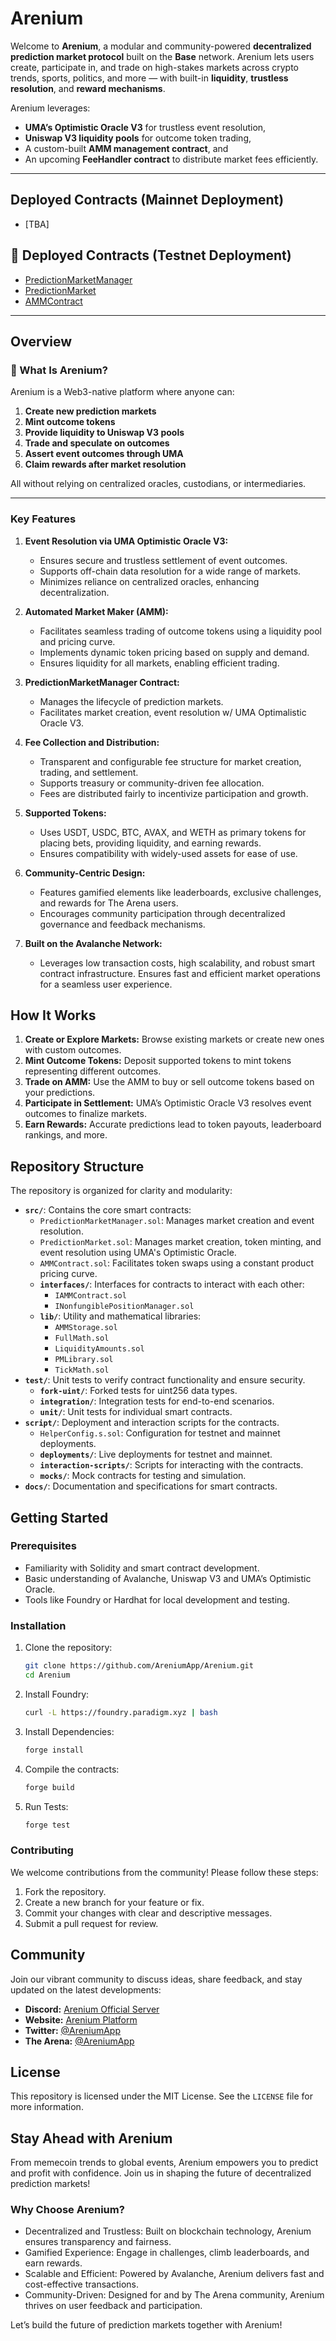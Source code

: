 # Arenium

Welcome to **Arenium**, a modular and community-powered **decentralized prediction market protocol** built on the **Base** network. Arenium lets users create, participate in, and trade on high-stakes markets across crypto trends, sports, politics, and more — with built-in **liquidity**, **trustless resolution**, and **reward mechanisms**.

Arenium leverages:
- **UMA’s Optimistic Oracle V3** for trustless event resolution,
- **Uniswap V3 liquidity pools** for outcome token trading,
- A custom-built **AMM management contract**, and
- An upcoming **FeeHandler contract** to distribute market fees efficiently.

---

## Deployed Contracts (Mainnet Deployment)
- [TBA]

## 🔗 Deployed Contracts (Testnet Deployment)

- [PredictionMarketManager](https://base-sepolia.blockscout.com/address/0x70d5629255f6ce3cA72d8204416c9cC7e8d9BC77)
- [PredictionMarket](https://base-sepolia.blockscout.com/address/0x6Db6eDe35823DA9B8b211aEac70358Be9A33fFE7)
- [AMMContract](https://base-sepolia.blockscout.com/address/0xd248f825bda64f45c88741D90b8493F93EF18FFF)

---

## Overview

### 🧠 What Is Arenium?

Arenium is a Web3-native platform where anyone can:

1. **Create new prediction markets**
2. **Mint outcome tokens**
3. **Provide liquidity to Uniswap V3 pools**
4. **Trade and speculate on outcomes**
5. **Assert event outcomes through UMA**
6. **Claim rewards after market resolution**

All without relying on centralized oracles, custodians, or intermediaries.

---

### Key Features

1. **Event Resolution via UMA Optimistic Oracle V3:**

   - Ensures secure and trustless settlement of event outcomes.
   - Supports off-chain data resolution for a wide range of markets.
   - Minimizes reliance on centralized oracles, enhancing decentralization.

2. **Automated Market Maker (AMM):**

   - Facilitates seamless trading of outcome tokens using a liquidity pool and pricing curve.
   - Implements dynamic token pricing based on supply and demand.
   - Ensures liquidity for all markets, enabling efficient trading.

3. **PredictionMarketManager Contract:**

   - Manages the lifecycle of prediction markets.
   - Facilitates market creation, event resolution w/ UMA Optimalistic Oracle V3.

4. **Fee Collection and Distribution:**

   - Transparent and configurable fee structure for market creation, trading, and settlement.
   - Supports treasury or community-driven fee allocation.
   - Fees are distributed fairly to incentivize participation and growth.

5. **Supported Tokens:**

   - Uses USDT, USDC, BTC, AVAX, and WETH as primary tokens for placing bets, providing liquidity, and earning rewards.
   - Ensures compatibility with widely-used assets for ease of use.

6. **Community-Centric Design:**

   - Features gamified elements like leaderboards, exclusive challenges, and rewards for The Arena users.
   - Encourages community participation through decentralized governance and feedback mechanisms.

7. **Built on the Avalanche Network:**
   - Leverages low transaction costs, high scalability, and robust smart contract infrastructure.
     Ensures fast and efficient market operations for a seamless user experience.

## How It Works

1. **Create or Explore Markets:** Browse existing markets or create new ones with custom outcomes.
2. **Mint Outcome Tokens:** Deposit supported tokens to mint tokens representing different outcomes.
3. **Trade on AMM:** Use the AMM to buy or sell outcome tokens based on your predictions.
4. **Participate in Settlement:** UMA’s Optimistic Oracle V3 resolves event outcomes to finalize markets.
5. **Earn Rewards:** Accurate predictions lead to token payouts, leaderboard rankings, and more.

## Repository Structure

The repository is organized for clarity and modularity:

- **`src/`**: Contains the core smart contracts:
  - `PredictionMarketManager.sol`: Manages market creation and event resolution.
  - `PredictionMarket.sol`: Manages market creation, token minting, and event resolution using UMA's Optimistic Oracle.
  - `AMMContract.sol`: Facilitates token swaps using a constant product pricing curve.
  - **`interfaces/`**: Interfaces for contracts to interact with each other:
    - `IAMMContract.sol`
    - `INonfungiblePositionManager.sol`
  - **`lib/`**: Utility and mathematical libraries:
    - `AMMStorage.sol`
    - `FullMath.sol`
    - `LiquidityAmounts.sol`
    - `PMLibrary.sol`
    - `TickMath.sol`
- **`test/`**: Unit tests to verify contract functionality and ensure security.
  - **`fork-uint/`**: Forked tests for uint256 data types.
  - **`integration/`**: Integration tests for end-to-end scenarios.
  - **`unit/`**: Unit tests for individual smart contracts.
- **`script/`**: Deployment and interaction scripts for the contracts.
  - `HelperConfig.s.sol`: Configuration for testnet and mainnet deployments.
  - **`deployments/`**: Live deployments for testnet and mainnet.
  - **`interaction-scripts/`**: Scripts for interacting with the contracts.
  - **`mocks/`**: Mock contracts for testing and simulation.
- **`docs/`**: Documentation and specifications for smart contracts.

## Getting Started

### Prerequisites

- Familiarity with Solidity and smart contract development.
- Basic understanding of Avalanche, Uniswap V3 and UMA’s Optimistic Oracle.
- Tools like Foundry or Hardhat for local development and testing.

### Installation

1. Clone the repository:

   ```bash
   git clone https://github.com/AreniumApp/Arenium.git
   cd Arenium
   ```

2. Install Foundry:

   ```bash
   curl -L https://foundry.paradigm.xyz | bash
   ```

3. Install Dependencies:

   ```bash
   forge install
   ```

4. Compile the contracts:

   ```bash
   forge build
   ```

5. Run Tests:
   ```bash
   forge test
   ```

### Contributing

We welcome contributions from the community! Please follow these steps:

1. Fork the repository.
2. Create a new branch for your feature or fix.
3. Commit your changes with clear and descriptive messages.
4. Submit a pull request for review.

## Community

Join our vibrant community to discuss ideas, share feedback, and stay updated on the latest developments:

- **Discord:** [Arenium Official Server](https://discord.gg/ThMkW8X89k)
- **Website:** [Arenium Platform](https://www.arenium.social/)
- **Twitter:** [@AreniumApp](https://x.com/TheArenium)
- **The Arena:** [@AreniumApp](https://starsarena.com/TheArenium)

## License

This repository is licensed under the MIT License. See the `LICENSE` file for more information.

## Stay Ahead with Arenium

From memecoin trends to global events, Arenium empowers you to predict and profit with confidence. Join us in shaping the future of decentralized prediction markets!

### Why Choose Arenium?

- Decentralized and Trustless: Built on blockchain technology, Arenium ensures transparency and fairness.
- Gamified Experience: Engage in challenges, climb leaderboards, and earn rewards.
- Scalable and Efficient: Powered by Avalanche, Arenium delivers fast and cost-effective transactions.
- Community-Driven: Designed for and by The Arena community, Arenium thrives on user feedback and participation.

Let’s build the future of prediction markets together with Arenium!
